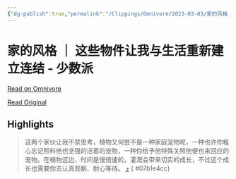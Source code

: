 ```yaml
---
{"dg-publish":true,"permalink":"/Clippings/Omnivore/2023-03-03/家的风格 ｜ 这些物件让我与生活重新建立连结 - 少数派/"}
---
```



# 家的风格 ｜ 这些物件让我与生活重新建立连结 - 少数派

[Read on Omnivore](https://omnivore.app/me/-186a63e5041)

[Read Original](https://sspai.com/post/77451)

## Highlights

> 这两个家伙让我不禁思考，植物又何尝不是一种家庭宠物呢，一种也许你粗心忘记照料他也坚强的活着的宠物，一种你给予他特殊关照他便也来回应的宠物。在植物这边，时间是慢倍速的，灌溉会带来切实的成长，不过这个成长也需要你去认真观察、耐心等待。 [⤴️](https://omnivore.app/me/-186a63e5041#07b1e4cc-fd1d-4566-8702-7a259487c4b7) 
{ #07b1e4cc}

